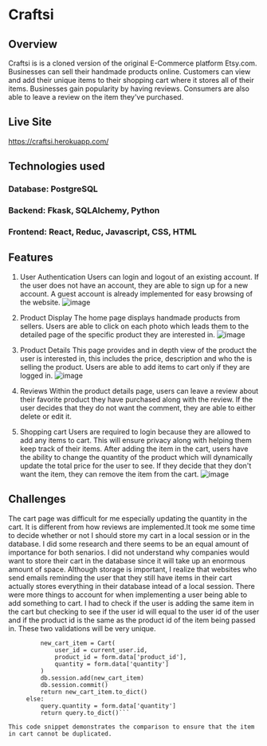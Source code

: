# Craftsi

## Overview

   Craftsi is is a cloned version of the original E-Commerce platform Etsy.com. Businesses can sell their handmade products online. Customers can view and add their unique items to their shopping cart where it stores all of their items. Businesses gain popularity by having reviews. Consumers are also able to leave a review on the item they've purchased.

## Live Site

https://craftsi.herokuapp.com/


## Technologies used

### Database: PostgreSQL

### Backend: Fkask, SQLAlchemy, Python

### Frontend: React, Reduc, Javascript, CSS, HTML

## Features
1. User Authentication
   Users can login and logout of an existing account. If the user does not have an account, they are able to sign  up for a new account. A guest account is already implemented for easy browsing of the website.
   ![image](https://user-images.githubusercontent.com/85082899/139649469-1703fd74-4b2d-4cfa-af90-2098a9f320ea.png)


2. Product Display
   The home page displays handmade products from sellers. Users are able to click on each photo which leads them    to the detailed page of the specific product they are interested in.
   ![image](https://user-images.githubusercontent.com/85082899/139649011-b5979b66-3478-4115-a28d-08c6f97f654d.png)


3. Product Details
   This page provides and in depth view of the product the user is interested in, this includes the price, description and who the is selling the product. Users are able to add items to cart only if they are logged in.
   ![image](https://user-images.githubusercontent.com/85082899/139649187-0b58cb7a-3680-4bf5-a0c3-c55533bb4d63.png)
 
4. Reviews 
    Within the product details page, users can leave a review about their favorite product they have purchased along with the review. If the user decides that they do not want the comment, they are able to either delete or edit it.

5. Shopping cart
   Users are required to login because they are allowed to add any items to cart. This will ensure privacy along with helping them keep track of their items. After adding the item in the cart, users have the ability to change the quantity of the product which will dynamically update the total price for the user to see. If they decide that they don't want the item, they can remove the item from the cart.
   ![image](https://user-images.githubusercontent.com/85082899/139649290-e9576669-680c-4b1e-8186-2b027c1770c8.png)

## Challenges
   The cart page was difficult for me especially updating the quantity in the cart. It is different from how reviews are implemented.It took me some time to decide whether or not I should store my cart in a local session or in the database. I did some research and there seems to be an equal amount of importance for both senarios. I did not understand why companies would want to store their cart in the database since it will take up an enormous amount of space. Although storage is important, I realize that websites who send emails reminding the user that they still have items in their cart actually stores everything in their database intead of a local session. There were more things to account for when implementing a user being able to add something to cart. I had to check if the user is adding the same item in the cart but checking to see if the user id will equal to the user id of the user and if the product id is the same as the product id of the item being passed in. These two validations will be very unique.
   ```if not query:
            new_cart_item = Cart(
                user_id = current_user.id,
                product_id = form.data['product_id'],
                quantity = form.data['quantity']
            )
            db.session.add(new_cart_item)
            db.session.commit()
            return new_cart_item.to_dict()
        else:
            query.quantity = form.data['quantity']
            return query.to_dict()```
           
This code snippet demonstrates the comparison to ensure that the item in cart cannot be duplicated.
